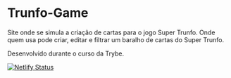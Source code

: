 # Trunfo-Game

Site onde se simula a criação de cartas para o jogo Super Trunfo. Onde quem usa pode criar, editar e filtrar um baralho de cartas do Super Trunfo.

Desenvolvido durante o curso da Trybe.

[![Netlify Status](https://api.netlify.com/api/v1/badges/203756da-c6b2-4cec-836a-408bb7d2e69b/deploy-status)](https://app.netlify.com/sites/angry-kirch-afc0be/deploys)
